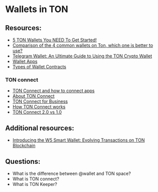 # Wallets in TON

## Resources:

* [5 TON Wallets You NEED To Get Started!](https://www.youtube.com/watch?v=24Gw2sei8pI)
* [Comparison of the 4 common wallets on Ton, which one is better to use?](https://community.tonup.io/t/comparison-of-the-4-common-wallets-on-ton-which-one-is-better-to-use/288)
* [Telegram Wallet: An Ultimate Guide to Using the TON Crypto Wallet](https://www.gncrypto.news/news/telegram-wallet-an-ultimate-guide-to-using-the-ton-crypto-wallet/)
* [Wallet Apps](https://docs.ton.org/participate/wallets/apps)
* [Types of Wallet Contracts](https://docs.ton.org/participate/wallets/contracts)

### TON connect
* [TON Connect and how to connect apps](https://wallet.helpscoutdocs.com/article/281-ton-connect-and-how-to-connect-apps)
* [About TON Connect](https://docs.ton.org/develop/dapps/ton-connect/overview)
* [TON Connect for Business](https://docs.ton.org/develop/dapps/ton-connect/business#)
* [How TON Connect works](https://docs.ton.org/develop/dapps/ton-connect/)
* [TON Connect 2.0 vs 1.0](https://docs.ton.org/develop/dapps/ton-connect/comparison)

## Additional resources:
* [Introducing the W5 Smart Wallet: Evolving Transactions on TON Blockchain](https://blog.ton.org/introducing-the-w5-smart-wallet-evolving-transactions-on-ton-blockchain)

## Questions:

* What is the difference between @wallet and TON space?
* What is TON connect?
* What is TON Keeper?
